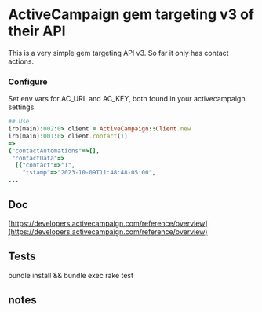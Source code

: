# ActiveCampaign gem targeting v3 of their API

This is a very simple gem targeting API v3.  So far it only has contact actions.


### Configure

Set env vars for AC_URL and AC_KEY, both found in your activecampaign settings.

```Ruby
## Use
irb(main):002:0> client = ActiveCampaign::Client.new
irb(main):001:0> client.contact(1)
=>
{"contactAutomations"=>[],
 "contactData"=>
  [{"contact"=>"1",
    "tstamp"=>"2023-10-09T11:48:48-05:00",
...

```

## Doc

[https://developers.activecampaign.com/reference/overview](https://developers.activecampaign.com/reference/overview)


## Tests

bundle install && bundle exec rake test

## notes

